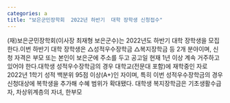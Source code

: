```yaml
---
categories: a
title: "보은군민장학회  2022년 하반기  대학 장학생 신청접수"
---
```

(재)보은군민장학회(이사장 최재형 보은군수)는 2022년도 하반기 대학 장학생을 모집한다.이번 하반기 대학 장학생은 △성적우수장학금 △복지장학금 등 2개 분야이며, 신청 자격은 부모 또는 본인이 보은군에 주소를 두고 공고일 현재 1년 이상 계속 거주하고 있어야 한다.대학생 성적우수장학금의 경우 대학교(전문대 포함)에 재학중인 자로 2022년 1학기 성적 백분위 95점 이상(A+)인 자이며, 특히 이번 성적우수장학금의 경우 신청대상에 복학생을 추가해 수혜 범위가 확대됐다. 대학생 복지장학금은 기초생활수급자, 차상위계층의 자녀, 한부모